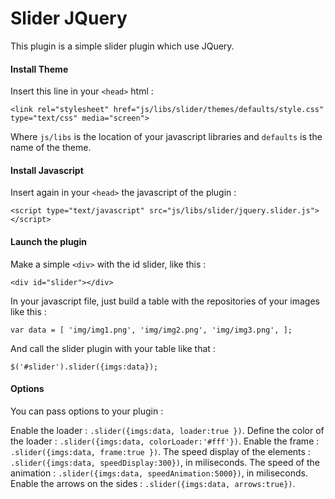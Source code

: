 Slider JQuery
=============

This plugin is a simple slider plugin which use JQuery.

#### Install Theme

Insert this line in your `<head>` html :

`<link rel="stylesheet" href="js/libs/slider/themes/defaults/style.css" type="text/css" media="screen">` 

Where `js/libs` is the location of your javascript libraries and `defaults` is the name of the theme.

#### Install Javascript

Insert again in your `<head>` the javascript of the plugin :

`<script type="text/javascript" src="js/libs/slider/jquery.slider.js"></script>` 

#### Launch the plugin

Make a simple `<div>` with the id slider, like this :

`<div id="slider"></div>`

In your javascript file, just build a table with the repositories of your images like this :

`
var data = [
	'img/img1.png',
	'img/img2.png',
	'img/img3.png',
];
`

And call the slider plugin with your table like that :

`$('#slider').slider({imgs:data});`

#### Options

You can pass options to your plugin :

Enable the loader : `.slider({imgs:data, loader:true })`.
Define the color of the loader : `.slider({imgs:data, colorLoader:'#fff'})`.
Enable the frame  : `.slider({imgs:data, frame:true })`.
The speed display of the elements : `.slider({imgs:data, speedDisplay:300})`, in miliseconds.
The speed of the animation : `.slider({imgs:data, speedAnimation:5000})`, in miliseconds.
Enable the arrows on the sides : `.slider({imgs:data, arrows:true})`.






